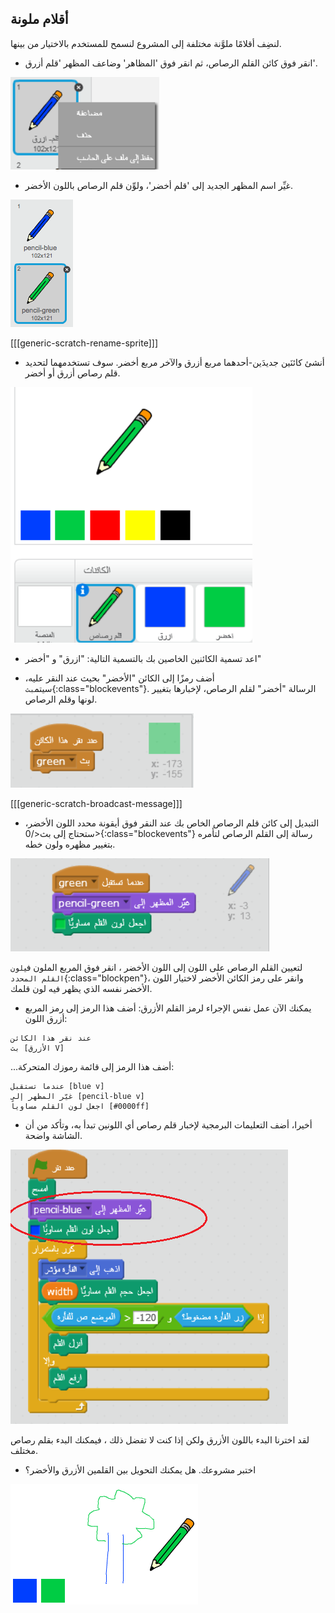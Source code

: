 ## أقلام ملونة

لنضِف أقلامًا ملوَّنة مختلفة إلى المشروع لنسمح للمستخدم بالاختيار من بينها.

+ انقر فوق كائن القلم الرصاص، ثم انقر فوق 'المظاهر' وضاعف المظهر 'قلم أزرق'.

![لقطة الشاشة](images/paint-blue-duplicate.png)

+ غيِّر اسم المظهر الجديد إلى 'قلم أخضر'، ولوِّن قلم الرصاص باللون الأخضر.

![لقطة الشاشة](images/paint-pencil-green.png)

[[[generic-scratch-rename-sprite]]]

+ أنشئ كائنَين جديدَين-أحدهما مربع أزرق والآخر مربع أخضر. سوف تستخدمهما لتحديد قلم رصاص أزرق أو أخضر.

![لقطة الشاشة](images/paint-selectors.png)

+ اعد تسمية الكائنين الخاصين بك بالتسمية التالية: "ازرق" و "أخضر"

+ أضف رمزًا إلى الكائن "الأخضر" بحيث عند النقر عليه، سيتم`بث`{:class="blockevents"}. الرسالة "أخضر" لقلم الرصاص، لإخبارها بتغيير لونها وقلم الرصاص.

![بث أخضر](images/paint-broadcast-green.png)

[[[generic-scratch-broadcast-message]]]

+ التبديل إلى كائن قلم الرصاص الخاص بك عند النقر فوق أيقونة محدد اللون الأخضر، ستحتاج إلى </code>بث</0>{:class="blockevents"} رسالة إلى القلم الرصاص لتأمره بتغيير مظهره ولون خطه.

![بث أخضر](images/broadcast-green.png)

لتعيين القلم الرصاص على اللون إلى اللون الأخضر ، انقر فوق المربع الملون في`لون القلم المحدد`{:class="blockpen"}، وانقر على رمز الكائن الأخضر لاختيار اللون الأخضر نفسه الذي يظهر فيه لون قلمك.

+ يمكنك الآن عمل نفس الإجراء لرمز القلم الأزرق: أضف هذا الرمز إلى رمز المربع أزرق اللون:

```blocks
عند نقر هذا الكائن
بث [الأزرق V]
```

...أضف هذا الرمز إلى قائمة رموزك المتحركة:

```blocks
عندما تستقبل [blue v]
غيّر المظهر إلى [pencil-blue v]
اجعل لون القلم مساوياً [#0000ff]
```

+ أخيرا، أضف التعليمات البرمجية لإخبار قلم رصاص أي اللونين تبدأ به، وتأكد من أن الشاشة واضحة.

![قلم البداية](images/start-pencil.png)

لقد اخترنا البدء باللون الأزرق ولكن إذا كنت لا تفضل ذلك ، فيمكنك البدء بقلم رصاص مختلف.

+ اختبر مشروعك. هل يمكنك التحويل بين القلمين الأزرق والأخضر؟

![لقطة الشاشة](images/paint-pens-test.png)